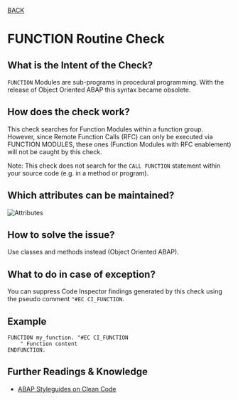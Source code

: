 [BACK](../check_documentation.md)

# FUNCTION Routine Check
## What is the Intent of the Check?
`FUNCTION` Modules are sub-programs in procedural programming. With the release of Object Oriented ABAP this syntax became obsolete.

## How does the check work?
This check searches for Function Modules within a function group. However, since Remote Function Calls (RFC) can only be executed via FUNCTION MODULES, these ones (Function Modules with RFC enablement) will not be caught by this check.

Note: This check does not search for the `CALL FUNCTION` statement within your source code (e.g. in a method or program).

## Which attributes can be maintained?
![Attributes](./img/function_module_usage.png)

## How to solve the issue?
Use classes and methods instead (Object Oriented ABAP).

## What to do in case of exception?
You can suppress Code Inspector findings generated by this check using the pseudo comment `"#EC CI_FUNCTION`.

## Example
```abap
FUNCTION my_function. "#EC CI_FUNCTION
    " Function content
ENDFUNCTION.
```

## Further Readings & Knowledge
* [ABAP Styleguides on Clean Code](https://github.com/SAP/styleguides/blob/master/clean-abap/CleanABAP.md#prefer-object-orientation-to-procedural-programming)
